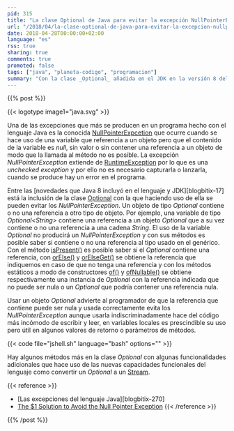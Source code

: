 ```yaml
---
pid: 315
title: "La clase Optional de Java para evitar la excepción NullPointerException"
url: "/2018/04/la-clase-optional-de-java-para-evitar-la-excepcion-nullpointerexception/"
date: 2018-04-28T00:00:00+02:00
language: "es"
rss: true
sharing: true
comments: true
promoted: false
tags: ["java", "planeta-codigo", "programacion"]
summary: "Con la clase _Optional_ añadida en el JDK en la versión 8 del lenguaje Java se puede evitar una de las excepciones más comunes que se produce cuando se hace uso de una referencia nula a un objeto."
---
```


{{% post %}}

{{< logotype image1="java.svg" >}}

Una de las excepciones que más se producen en un programa hecho con el lenguaje Java es la conocida [NullPointerExpcetion](https://docs.oracle.com/javase/10/docs/api/java/lang/NullPointerException.html) que ocurre cuando se hace uso de una variable que referencia a un objeto pero que el contenido de la variable es _null_, sin valor o sin contener una referencia a un objeto de modo que la llamada al método no es posible. La excepción _NullPointerException_ extiende de [RuntimeException](https://docs.oracle.com/javase/10/docs/api/java/lang/RuntimeException.html) por lo que es una _unchecked exception_ y por ello no es necesario capturarla o lanzarla, cuando se produce hay un error en el programa.

Entre las [novedades que Java 8 incluyó en el lenguaje y JDK][blogbitix-17] está la inclusión de la clase [Optional](https://docs.oracle.com/javase/10/docs/api/java/util/Optional.html) con la que haciendo uso de ella se pueden evitar los _NullPointerException_. Un objeto de tipo _Optional_ contiene o no una referencia a otro tipo de objeto. Por ejemplo, una variable de tipo _Optional\<String\>_ contiene una referencia a un objeto _Optional_ que a su vez contiene o no una referencia a una cadena _String_. El uso de la variable _Optional_ no producirá un _NullPointerException_ y con sus métodos es posible saber si contiene o no una referencia al tipo usado en el genérico. Con el método [isPresent()](https://docs.oracle.com/javase/10/docs/api/java/util/Optional.html#isPresent()) es posible saber si el _Optional_ contiene una referencia, con [orElse()](https://docs.oracle.com/javase/10/docs/api/java/util/Optional.html#orElse(T)) y [orElseGet()](https://docs.oracle.com/javase/10/docs/api/java/util/Optional.html#orElseGet(java.util.function.Supplier)) se obtiene la referencia que indiquemos en caso de que no tenga una referencia y con los métodos estáticos a modo de constructores [of()](https://docs.oracle.com/javase/10/docs/api/java/util/Optional.html#of(T)) y [ofNullable()](https://docs.oracle.com/javase/10/docs/api/java/util/Optional.html#ofNullable(T)) se obtiene respectivamente una instancia de _Optional_ con la referencia indicada que no puede ser nula o un _Optional_ que podría contener una referencia nula.

Usar un objeto _Optional_ advierte al programador de que la referencia que contiene puede ser nula y usada correctamente evita los _NullPointerException_ aunque usarla indiscriminadamente hace del código más incómodo de escribir y leer, en variables locales es prescindible su uso pero útil en algunos valores de retorno o parámetros de métodos.

{{< code file="jshell.sh" language="bash" options="" >}}

Hay algunos métodos más en la clase _Optional_ con algunas funcionalidades adicionales que hace uso de las nuevas capacidades funcionales del lenguaje como convertir un _Optional_ a un [Stream](https://docs.oracle.com/javase/10/docs/api/java/util/stream/Stream.html).

{{< reference >}}
* [Las excepciones del lenguaje Java][blogbitix-270]
* [The $1 Solution to Avoid the Null Pointer Exception](https://dzone.com/articles/one-dollar-solution-to-avoid-null-pointer-exceptio)
{{< /reference >}}

{{% /post %}}
